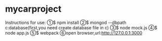 # mycarproject
Instructions for use:
①$ npm install
②$ mongod --dbpath c:database(first,you need create database file in c)
③$ node mock.js
④$ node app.js
⑤$ webpack
⑥open browser,url:http://127.0.0.1:3000
